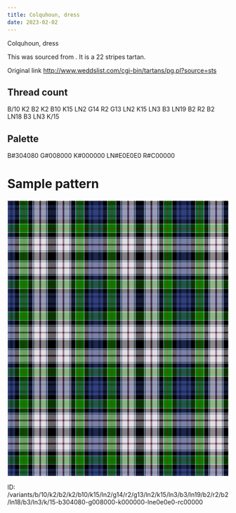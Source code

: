 ```yaml
---
title: Colquhoun, dress
date: 2023-02-02
---
```

Colquhoun, dress

This was sourced from <no value>.  It is a 22 stripes tartan.

Original link http://www.weddslist.com/cgi-bin/tartans/pg.pl?source=sts

## Thread count
B/10 K2 B2 K2 B10 K15 LN2 G14 R2 G13 LN2 K15 LN3 B3 LN19 B2 R2 B2 LN18 B3 LN3 K/15

## Palette
B#304080 G#008000 K#000000 LN#E0E0E0 R#C00000

# Sample pattern

![Tartan detail](tartan.png "B/10 K2 B2 K2 B10 K15 LN2 G14 R2 G13 LN2 K15 LN3 B3 LN19 B2 R2 B2 LN18 B3 LN3 K/15 tartan")

ID: /variants/b/10/k2/b2/k2/b10/k15/ln2/g14/r2/g13/ln2/k15/ln3/b3/ln19/b2/r2/b2/ln18/b3/ln3/k/15-b304080-g008000-k000000-lne0e0e0-rc00000